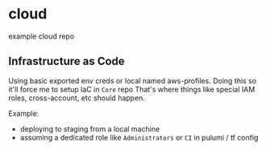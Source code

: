 # cloud
example cloud repo

## Infrastructure as Code

Using basic exported env creds or local named aws-profiles.
Doing this so it'll force me to setup IaC in `Core` repo
That's where things like special IAM roles, cross-account, etc should happen.

Example:
- deploying to staging from a local machine
- assuming a dedicated role like `Administrators` or `CI` in pulumi / tf config
